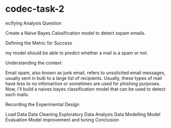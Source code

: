 # codec-task-2
ecifying Analysis Question

Create a Naive Bayes Calssification model to detect sspam emails.

Defining the Metric for Success

my model should be able to predict whether a mail is a spam or not.

Understanding the context

Email spam, also known as junk email, refers to unsolicited email messages, usually sent in bulk to a large list of recipients. Usually, these types of mail have less to no infomartion or sometimes are used for phishing purposes. Now, i'll build a naives bayes classification model that can be used to detect such mails.

Recording the Experimental Design

Load Data
Data Cleaning
Exploratory Data Analysis
Data Modelling
Model Evaluation
Model improvement and tuning
Conclusion
